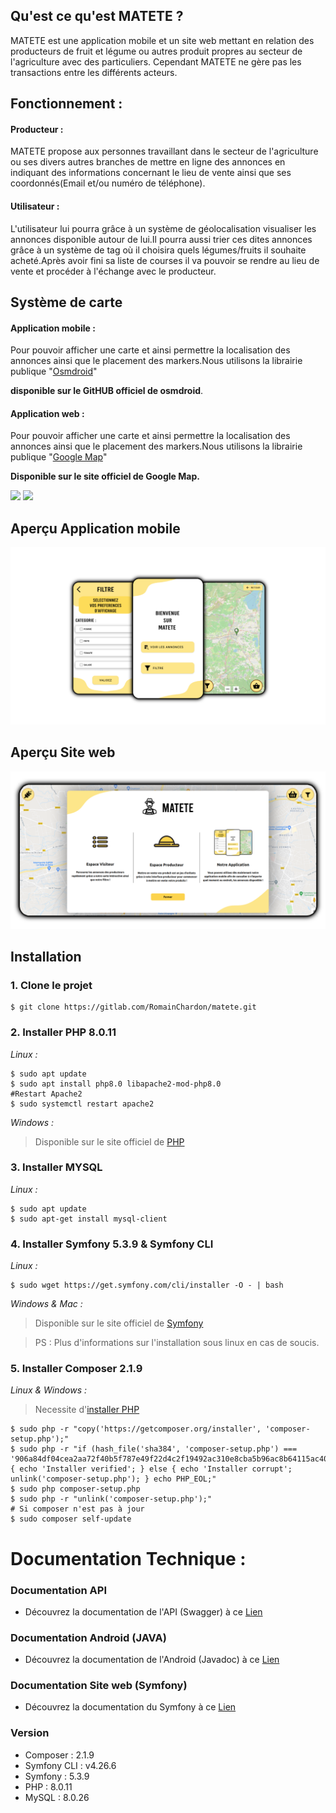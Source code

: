 ## Qu'est ce qu'est MATETE ?

MATETE est une application mobile et un site web mettant en relation des producteurs de fruit et légume ou autres produit propres au secteur de l'agriculture avec des particuliers. Cependant MATETE ne gère pas les transactions entre les différents acteurs.

## Fonctionnement :
#### Producteur :
MATETE propose aux personnes travaillant dans le secteur de l'agriculture ou ses divers autres branches de mettre en ligne des annonces en indiquant des informations concernant le lieu de vente ainsi que ses coordonnés(Email et/ou numéro de téléphone).
#### Utilisateur :
 L'utilisateur lui pourra grâce à un système de géolocalisation visualiser les annonces disponible autour de lui.Il pourra aussi trier ces dites annonces grâce à un système de tag où il choisira quels légumes/fruits il souhaite acheté.Après avoir fini sa liste de courses il va pouvoir se rendre au lieu de vente et procéder à l'échange avec le producteur.

## Système de carte

#### Application mobile :

Pour pouvoir afficher une carte et ainsi permettre la localisation des annonces ainsi que le placement des markers.Nous utilisons la librairie publique "[Osmdroid](https://github.com/osmdroid/osmdroid)" 

**disponible sur le GitHUB officiel de osmdroid**.

#### Application web : 

Pour pouvoir afficher une carte et ainsi permettre la localisation des annonces ainsi que le placement des markers.Nous utilisons la librairie publique "[Google Map](https://developers.google.com/maps/documentation/javascript/overview)"

**Disponible sur le site officiel de Google Map.**

![](images/osmdesc1.png)
![](images/osmdesc2.png)

## Aperçu Application mobile
![Aperçu mobile](asset/screen/ApercuMobile.png)
## Aperçu Site web
![Aperçu site](asset/screen/apercusite2.png)

## Installation
### 1. Clone le projet

```shell
$ git clone https://gitlab.com/RomainChardon/matete.git
```` 

### 2. Installer PHP 8.0.11
<a name ="php"></a>
_Linux :_
```shell
$ sudo apt update
$ sudo apt install php8.0 libapache2-mod-php8.0
#Restart Apache2
$ sudo systemctl restart apache2
```
_Windows :_ 

>Disponible sur le site officiel de [PHP](https://www.php.net/downloads)

### 3. Installer MYSQL
_Linux :_
```shell
$ sudo apt update
$ sudo apt-get install mysql-client
```

### 4. Installer Symfony 5.3.9 & Symfony CLI
_Linux :_
```shell
$ sudo wget https://get.symfony.com/cli/installer -O - | bash
```
_Windows & Mac :_

>Disponible sur le site officiel de [Symfony](https://symfony.com/download)

>PS : Plus d'informations sur l'installation sous linux en cas de soucis.
### 5. Installer Composer 2.1.9
_Linux & Windows :_

>Necessite d'[installer PHP](#php)
```shell
$ sudo php -r "copy('https://getcomposer.org/installer', 'composer-setup.php');"
$ sudo php -r "if (hash_file('sha384', 'composer-setup.php') === '906a84df04cea2aa72f40b5f787e49f22d4c2f19492ac310e8cba5b96ac8b64115ac402c8cd292b8a03482574915d1a8') { echo 'Installer verified'; } else { echo 'Installer corrupt'; unlink('composer-setup.php'); } echo PHP_EOL;"
$ sudo php composer-setup.php
$ sudo php -r "unlink('composer-setup.php');"
# Si composer n'est pas à jour
$ sudo composer self-update
```
# Documentation Technique :
### Documentation API
- Découvrez la documentation de l'API (Swagger) à ce [Lien](gaga)
### Documentation Android (JAVA)
- Découvrez la documentation de l'Android (Javadoc) à ce [Lien](gaga)
### Documentation Site web (Symfony)
- Découvrez la documentation du Symfony à ce [Lien](gaga)

### Version 
- Composer : 2.1.9
- Symfony CLI : v4.26.6
- Symfony : 5.3.9
- PHP : 8.0.11
- MySQL : 8.0.26
